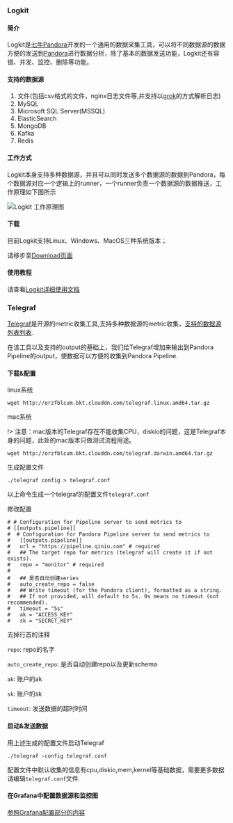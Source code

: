 
### Logkit

#### 简介

Logkit是[七牛Pandora](https://pandora-docs.qiniu.com)开发的一个通用的数据采集工具，可以将不同数据源的数据方便的发送到[Pandora](https://pandora-docs.qiniu.com)进行数据分析，除了基本的数据发送功能，Logkit还有容错、并发、监控、删除等功能。

#### 支持的数据源

1. 文件(包括csv格式的文件，nginx日志文件等,并支持以[grok](https://www.elastic.co/blog/do-you-grok-grok)的方式解析日志)
1. MySQL
1. Microsoft SQL Server(MSSQL)
1. ElasticSearch
1. MongoDB
1. Kafka
1. Redis

#### 工作方式

Logkit本身支持多种数据源，并且可以同时发送多个数据源的数据到Pandora，每个数据源对应一个逻辑上的runner，一个runner负责一个数据源的数据推送，工作原理如下图所示

![Logkit 工作原理图](https://pandora-kibana.qiniu.com/logkit.png)

#### 下载

目前Logkit支持Linux、Windows、MacOS三种系统版本；

请移步至[Download页面](https://github.com/qiniu/Logkit/wiki/Download)

#### 使用教程

请查看[Logkit详细使用文档](https://github.com/qiniu/logkit)


### Telegraf

[Telegraf](https://github.com/influxdata/telegraf)是开源的metric收集工具,支持多种数据源的metric收集，[支持的数据源列表列表](https://github.com/influxdata/telegraf#input-plugins).

在该工具以及支持的output的基础上，我们给Telegraf增加来输出到Pandora Pipeline的output，使数据可以方便的收集到Pandora Pipeline.

#### 下载&配置

linux系统

```
wget http://orzfblcum.bkt.clouddn.com/telegraf.linux.amd64.tar.gz
```

mac系统

!> 注意：mac版本的Telegraf存在不能收集CPU，diskio的问题，这是Telegraf本身的问题，此处的mac版本只做测试流程用途。


```
wget http://orzfblcum.bkt.clouddn.com/telegraf.darwin.amd64.tar.gz
```

生成配置文件

```
./telegraf config > telegraf.conf
```

以上命令生成一个telegraf的配置文件`telegraf.conf`

修改配置

```
# # Configuration for Pipeline server to send metrics to
# [[outputs.pipeline]]
#  # Configuration for Pandora Pipeline server to send metrics to
#   [[outputs.pipeline]]
#   url = "https://pipeline.qiniu.com" # required
#   ## The target repo for metrics (telegraf will create it if not exists).
#   repo = "monitor" # required
#
#   ## 是否自动创建series
#   auto_create_repo = false
#   ## Write timeout (for the Pandora client), formatted as a string.
#   ## If not provided, will default to 5s. 0s means no timeout (not recommended).
#   timeout = "5s"
#   ak = "ACCESS_KEY"
#   sk = "SECRET_KEY"
```

去掉行首的注释

`repo`: repo的名字

`auto_create_repo`: 是否自动创建repo以及更新schema

`ak`: 账户的ak

`sk`: 账户的sk

`timeout`: 发送数据的超时时间


#### 启动&发送数据

用上述生成的配置文件启动Telegraf

```
./telegraf -config telegraf.conf
```

配置文件中默认收集的信息有cpu,diskio,mem,kernel等基础数据，需要更多数据请编辑`telegraf.conf`文件.

#### 在Grafana中配置数据源和监控图

[参照Grafana配置部分的内容](https://qiniu.github.io/pandora-docs/#/quickstart/grafana)